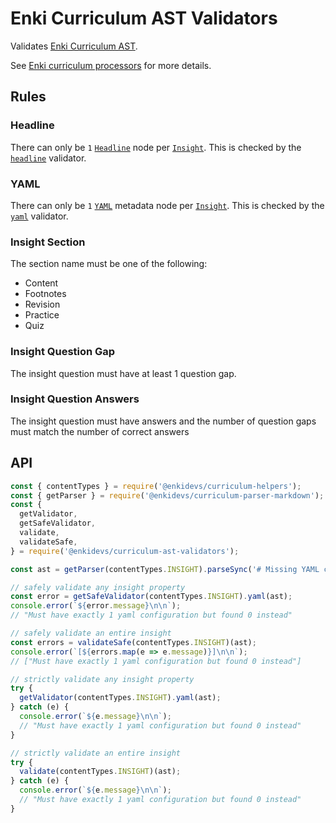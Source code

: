 # Enki Curriculum AST Validators

[npm-badge]: https://img.shields.io/npm/v/@enkidevs/curriculum-ast-validators.png?style=flat-square
[npm]: https://www.npmjs.com/package/@enkidevs/curriculum-ast-validators

Validates [Enki Curriculum AST](https://github.com/enkidevs/curriculum-processors/tree/master/packages/curriculum-parser-markdown).

See [Enki curriculum processors](https://github.com/enkidevs/curriculum-processors)  for more details.

## Rules

### Headline

There can only be `1` [`Headline`](#headline) node per [`Insight`](#insight). This is checked by the [`headline`](https://github.com/enkidevs/curriculum-processors/blob/master/packages/curriculum-parser-markdown/plugins/insight/validators/headline.js) validator.

### YAML

There can only be `1` [`YAML`](#yaml) metadata node per [`Insight`](#insight). This is checked by the [`yaml`](https://github.com/enkidevs/curriculum-processors/blob/master/packages/curriculum-parser-markdown/plugins/insight/validators/yaml.js) validator.

### Insight Section

The section name must be one of the following:

- Content
- Footnotes
- Revision
- Practice
- Quiz

### Insight Question Gap

The insight question must have at least 1 question gap.

### Insight Question Answers

The insight question must have answers and the number of question gaps must match the number of correct answers

## API

```js
const { contentTypes } = require('@enkidevs/curriculum-helpers');
const { getParser } = require('@enkidevs/curriculum-parser-markdown');
const {
  getValidator,
  getSafeValidator,
  validate,
  validateSafe,
} = require('@enkidevs/curriculum-ast-validators');

const ast = getParser(contentTypes.INSIGHT).parseSync('# Missing YAML config');

// safely validate any insight property
const error = getSafeValidator(contentTypes.INSIGHT).yaml(ast);
console.error(`${error.message}\n\n`);
// "Must have exactly 1 yaml configuration but found 0 instead"

// safely validate an entire insight
const errors = validateSafe(contentTypes.INSIGHT)(ast);
console.error(`[${errors.map(e => e.message)}]\n\n`);
// ["Must have exactly 1 yaml configuration but found 0 instead"]

// strictly validate any insight property
try {
  getValidator(contentTypes.INSIGHT).yaml(ast);
} catch (e) {
  console.error(`${e.message}\n\n`);
  // "Must have exactly 1 yaml configuration but found 0 instead"
}

// strictly validate an entire insight
try {
  validate(contentTypes.INSIGHT)(ast);
} catch (e) {
  console.error(`${e.message}\n\n`);
  // "Must have exactly 1 yaml configuration but found 0 instead"
}

```

